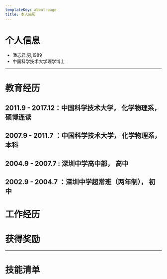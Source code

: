 ```yaml
---
templateKey: about-page
title: 本人简历
---
```

# 个人信息

* 潘志君,男,1989
* 中国科学技术大学理学博士

---    

# 教育经历

## 2011.9 - 2017.12：中国科学技术大学， 化学物理系，硕博连读
## 2007.9 - 2011.7 ：中国科学技术大学， 化学物理系，本科
## 2004.9 - 2007.7 : 深圳中学高中部， 高中
## 2002.9 - 2004.7 ：深圳中学超常班（两年制）， 初中

# 工作经历

# 获得奖励

---    

# 技能清单
